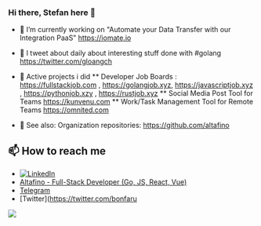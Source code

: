 ### Hi there, Stefan here 👋

* 🔭 I’m currently working on "Automate your Data Transfer with our Integration PaaS" https://iomate.io
* 🔭 I tweet about daily about interesting stuff done with #golang https://twitter.com/gloangch

* 🔭 Active projects i did
** Developer Job Boards : https://fullstackjob.com , https://golangjob.xyz, https://javascriptjob.xyz , https://pythonjob.xzy , https://rustjob.xyz
** Social Media Post Tool for Teams https://kunvenu.com
** Work/Task Management Tool for Remote Teams https://omnited.com

* 🔭 See also: Organization repositories: https://github.com/altafino

## 📫 How to reach me
* [![LinkedIn](https://img.shields.io/badge/Stefan%20Wuthrich-blue?style=flat&logo=Linkedin&logoColor=white&link=https://www.linkedin.com/in/stefanwuthrich/)](https://www.linkedin.com/in/stefanwuthrich/) 
* [Altafino - Full-Stack Developer (Go, JS, React, Vue)](https://altafino.com)
* [Telegram](https://t.me/altafino)
* [Twitter](https://twitter.com/bonfaru

![](https://github-readme-stats.vercel.app/api?username=stefanwuthrich&count_private=true&show_icons=true&theme=tokyonight&line_height=27)


<!--
**stefanwuthrich/stefanwuthrich** is a ✨ _special_ ✨ repository because its `README.md` (this file) appears on your GitHub profile.

Here are some ideas to get you started:

- 🔭 I’m currently working on ...
- 🌱 I’m currently learning ...
- 👯 I’m looking to collaborate on ...
- 🤔 I’m looking for help with ...
- 💬 Ask me about ...
- 📫 How to reach me: ...
- 😄 Pronouns: ...
- ⚡ Fun fact: ...
-->
